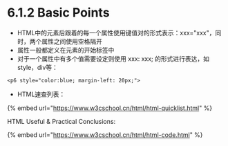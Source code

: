 # 6.1.2 Basic Points

* HTML中的元素后跟着的每一个属性使用键值对的形式表示：xxx="xxx"，同时，两个属性之间使用空格隔开
* 属性一般都定义在元素的开始标签中
* 对于一个属性中有多个值需要设定则使用 xxx: xxx; 的形式进行表达，如style，div等：

```markup
<p6 style="color:blue; margin-left: 20px;">
```

* HTML速查列表：

{% embed url="https://www.w3cschool.cn/html/html-quicklist.html" %}

HTML Useful & Practical Conclusions:

{% embed url="https://www.w3cschool.cn/html/html-code.html" %}

